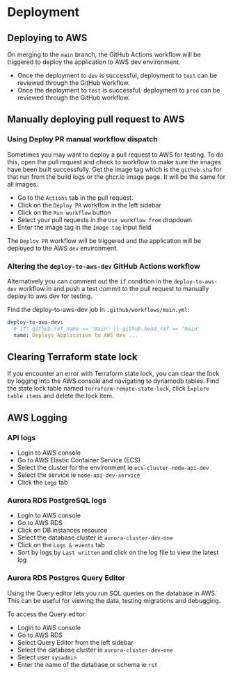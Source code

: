 # Deployment

## Deploying to AWS

On merging to the `main` branch, the GitHub Actions workflow will be triggered
to deploy the application to AWS dev environment.

- Once the deployment to `dev` is successful, deployment to `test` can be
  reviewed through the GitHub workflow.
- Once the deployment to `test` is successful, deployment to `prod` can be
  reviewed through the GitHub workflow.

## Manually deploying pull request to AWS

### Using Deploy PR manual workflow dispatch

Sometimes you may want to deploy a pull request to AWS for testing. To do this,
open the pull request and check to workflow to make sure the images have been
built successfully. Get the image tag which is the `github.sha` for that run
from the build logs or the ghcr.io image page. It will be the same for all
images.

- Go to the `Actions` tab in the pull request.
- Click on the `Deploy PR` workflow in the left sidebar
- Click on the `Run workflow` button
- Select your pull requests in the `Use workflow from` dropdown
- Enter the image tag in the `Image tag` input field

The `Deploy PR` workflow will be triggered and the application will be deployed
to the AWS `dev` environment.

### Altering the `deploy-to-aws-dev` GitHub Actions workflow

Alternatively you can comment out the `if` condition in the `deploy-to-aws-dev`
workflow in and push a test commit to the pull request to manually deploy to aws
dev for testing.

Find the deploy-to-aws-dev job in `.github/workflows/main.yml`:

```yaml
deploy-to-aws-dev:
  # if: github.ref_name == 'main' || github.head_ref == 'main'
  name: Deploys Application to AWS dev ...
```

## Clearing Terraform state lock

If you encounter an error with Terraform state lock, you can clear the lock by
logging into the AWS console and navigating to dynamodb tables. Find the state
lock table named `terraform-remote-state-lock`, click `Explore table items` and
delete the lock item.

## AWS Logging

### API logs

- Login to AWS console
- Go to AWS Elastic Container Service (ECS)
- Select the cluster for the environment ie `ecs-cluster-node-api-dev`
- Select the service ie `node-api-dev-service`
- Click the `Logs` tab

### Aurora RDS PostgreSQL logs

- Login to AWS console
- Go to AWS RDS
- Click on DB instances resource
- Select the database cluster ie `aurora-cluster-dev-one`
- Click on the `Logs & events` tab
- Sort by logs by `Last written` and click on the log file to view the latest
  log

### Aurora RDS Postgres Query Editor

Using the Query editor lets you run SQL queries on the database in AWS. This can
be useful for viewing the data, testing migrations and debugging.

To access the Query editor:

- Login to AWS console
- Go to AWS RDS
- Select Query Editor from the left sidebar
- Select the database cluster ie `aurora-cluster-dev-one`
- Select user `sysadmin`
- Enter the name of the database or schema ie `rst`
